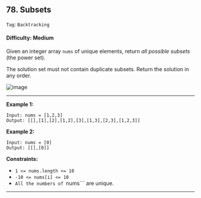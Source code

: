 ## 78. Subsets

```Tag```: ```Backtracking```

#### Difficulty: Medium

Given an integer array ```nums``` of unique elements, return _all possible subsets_ (the power set).

The solution set must not contain duplicate subsets. Return the solution in any order.

![image](https://user-images.githubusercontent.com/35042430/218276564-bb1b1b0b-2f7a-4a81-86bc-4e34250b1975.png)

---

__Example 1:__
```
Input: nums = [1,2,3]
Output: [[],[1],[2],[1,2],[3],[1,3],[2,3],[1,2,3]]
```

__Example 2:__
```
Input: nums = [0]
Output: [[],[0]]
```

__Constraints:__

- ```1 <= nums.length <= 10```
- ```-10 <= nums[i] <= 10```
- ```All the numbers of ```nums``` are unique.

---
